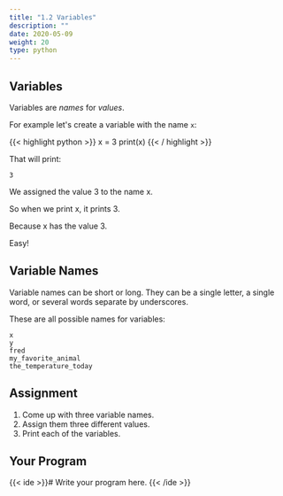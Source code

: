 ```yaml
---
title: "1.2 Variables"
description: ""
date: 2020-05-09
weight: 20
type: python
---
```


## Variables

Variables are *names* for *values*.

For example let's create a variable with the name `x`:

{{< highlight python >}}
x = 3
print(x)
{{< / highlight >}}

That will print:

```
3
```

We assigned the value 3 to the name x.

So when we print x, it prints 3.

Because x has the value 3.

Easy!

## Variable Names

Variable names can be short or long. They can be a single letter, a single word,
or several words separate by underscores.

These are all possible names for variables:

```
x
y
fred
my_favorite_animal
the_temperature_today
```

## Assignment

1. Come up with three variable names.
2. Assign them three different values.
3. Print each of the variables.

## Your Program

{{< ide >}}# Write your program here.
{{< /ide >}}
